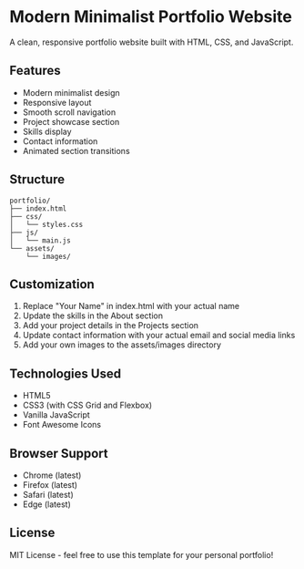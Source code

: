 # Modern Minimalist Portfolio Website

A clean, responsive portfolio website built with HTML, CSS, and JavaScript.

## Features

- Modern minimalist design
- Responsive layout
- Smooth scroll navigation
- Project showcase section
- Skills display
- Contact information
- Animated section transitions

## Structure

```
portfolio/
├── index.html
├── css/
│   └── styles.css
├── js/
│   └── main.js
└── assets/
    └── images/
```

## Customization

1. Replace "Your Name" in index.html with your actual name
2. Update the skills in the About section
3. Add your project details in the Projects section
4. Update contact information with your actual email and social media links
5. Add your own images to the assets/images directory

## Technologies Used

- HTML5
- CSS3 (with CSS Grid and Flexbox)
- Vanilla JavaScript
- Font Awesome Icons

## Browser Support

- Chrome (latest)
- Firefox (latest)
- Safari (latest)
- Edge (latest)

## License

MIT License - feel free to use this template for your personal portfolio!
